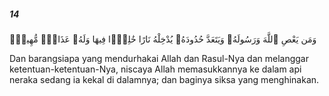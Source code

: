 ##### 14

<span class="ayah">وَمَن يَعْصِ ٱللَّهَ وَرَسُولَهُۥ وَيَتَعَدَّ حُدُودَهُۥ يُدْخِلْهُ نَارًا خَٰلِدًۭا فِيهَا وَلَهُۥ عَذَابٌۭ مُّهِينٌۭ</span>

<span class="ayah_translation">Dan barangsiapa yang mendurhakai Allah dan Rasul-Nya dan melanggar ketentuan-ketentuan-Nya, niscaya Allah memasukkannya ke dalam api neraka sedang ia kekal di dalamnya; dan baginya siksa yang menghinakan.</span>

